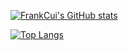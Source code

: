 [![FrankCui's GitHub stats](https://github-readme-stats.vercel.app/api?username=frankcui95)](https://github.com/anuraghazra/github-readme-stats)

[![Top Langs](https://github-readme-stats.vercel.app/api/top-langs/?username=frankcui95)](https://github.com/anuraghazra/github-readme-stats)
